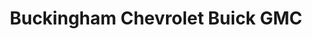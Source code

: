 ---
title: "Buckingham Chevrolet Buick GMC"
url: /gatineau/buckingham-chevrolet-buick-gmc/
shop: Autohaus
---